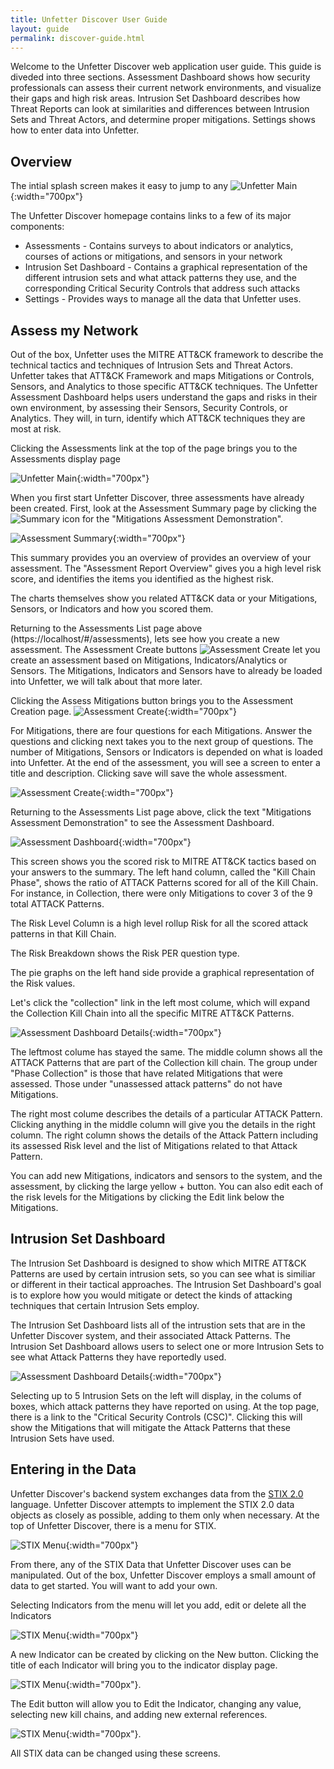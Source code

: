 ```yaml
---
title: Unfetter Discover User Guide
layout: guide
permalink: discover-guide.html
---
```


Welcome to the Unfetter Discover web application user guide. This guide is diveded into three sections.  Assessment Dashboard shows how security professionals can assess their current network environments, and visualize their gaps and high risk areas.  Intrusion Set Dashboard describes how Threat Reports can look at similarities and differences between Intrusion Sets and Threat Actors, and determine proper mitigations.  Settings shows how to enter data into Unfetter.

## Overview
The intial splash screen makes it easy to jump to any 
![Unfetter Main](images/main-screen.png){:width="700px"}

The Unfetter Discover homepage contains links to a few of its major components:
* Assessments - Contains surveys to about indicators or analytics, courses of actions or mitigations, and sensors in your network
* Intrusion Set Dashboard - Contains a graphical representation of the different intrusion sets and what attack patterns they use, and the corresponding Critical Security Controls that address such attacks
* Settings - Provides ways to manage all the data that Unfetter uses.

## Assess my Network
Out of the box, Unfetter uses the MITRE ATT&CK framework to describe the technical tactics and techniques of Intrusion Sets and Threat Actors.  Unfetter takes that ATT&CK Framework and maps Mitigations or Controls, Sensors, and Analytics to those specific ATT&CK techniques.  The Unfetter Assessment Dashboard helps users understand the gaps and risks in their own environment, by assessing their Sensors, Security Controls, or Analytics.  They will, in turn, identify which ATT&CK techniques they are most at risk.


Clicking the Assessments link at the top of the page brings you to the Assessments display page

![Unfetter Main](images/assessments.png){:width="700px"}

When you first start Unfetter Discover, three assessments have already been created.  First, look at the Assessment Summary page by clicking the ![Summary](images/assessment-summary-icon.png) icon for the "Mitigations Assessment Demonstration".

![Assessment Summary](images/assessment-summary.png){:width="700px"}

This summary provides you an overview of provides an overview of your assessment.  The "Assessment Report Overview" gives you a high level risk score, and identifies the items you identified as the highest risk.

The charts themselves show you related ATT&CK data or your Mitigations, Sensors, or Indicators and how you scored them.  

Returning to the Assessments List page above (https://localhost/#/assessments), lets see how you create a new assessment.  The Assessment Create buttons ![Assessment Create](images/assessment-create-buttons.png) let you create an assessment based on Mitigations, Indicators/Analytics or Sensors.  The Mitigations, Indicators and Sensors have to already be loaded into Unfetter, we will talk about that more later.

Clicking the Assess Mitigations button brings you to the Assessment Creation page.
![Assessment Create](images/assessment-create.png){:width="700px"}

For Mitigations, there are four questions for each Mitigations.  Answer the questions and clicking next takes you to the next group of questions.  The number of Mitigations, Sensors or Indicators is depended on what is loaded into Unfetter.  At the end of the assessment, you will see a screen to enter a title and description.  Clicking save will save the whole assessment.

![Assessment Create](images/assessment-create-finish.png){:width="700px"}


Returning to the Assessments List page above, click the text "Mitigations Assessment Demonstration" to see the Assessment Dashboard.

![Assessment Dashboard](images/assessment-dashboard-overview.png){:width="700px"}

This screen shows you the scored risk to MITRE ATT&CK tactics based on your answers to the summary.  The left hand column, called the "Kill Chain Phase", shows the ratio of ATTACK Patterns scored for all of the Kill Chain.  For instance, in Collection, there were only Mitigations to cover 3 of the 9 total ATTACK Patterns.  

The Risk Level Column is a high level rollup Risk for all the scored attack patterns in that Kill Chain.

The Risk Breakdown shows the Risk PER question type.

The pie graphs on the left hand side provide a graphical representation of the Risk values.

Let's click the "collection" link in the left most colume, which will expand the Collection Kill Chain into all the specific MITRE ATT&CK Patterns.

![Assessment Dashboard Details](images/assessment-dashboard-detail.png){:width="700px"}

The leftmost colume has stayed the same.  The middle column shows all the ATTACK Patterns that are part of the Collection kill chain.  The group under "Phase Collection" is those that have related Mitigations that were assessed.  Those under "unassessed attack patterns" do not have Mitigations.

The right most colume describes the details of a particular ATTACK Pattern.  Clicking anything in the middle column will give you the details in the right column. The right column shows the details of the Attack Pattern including its assessed Risk level and the list of Mitigations related to that Attack Pattern. 

You can add new Mitigations, indicators and sensors to the system, and the assessment, by clicking the large yellow + button.  You can also edit each of the risk levels for the Mitigations by clicking the Edit link below the Mitigations.

## Intrusion Set Dashboard
The Intrusion Set Dashboard is designed to show which MITRE ATT&CK Patterns are used by certain intrusion sets, so you can see what is similiar or different in their tactical approaches.  The Intrusion Set Dashboard's goal is to explore how you would mitigate or detect the kinds of attacking techniques that certain Intrusion Sets employ.

The Intrusion Set Dashboard lists all of the intrustion sets that are in the Unfetter Discover system, and their associated Attack Patterns.  The Intrusion Set Dashboard allows users to select one or more Intrusion Sets to see what Attack Patterns they have reportedly used.  

![Assessment Dashboard Details](images/intrusion-set-dashboard.png){:width="700px"}

Selecting up to 5 Intrusion Sets on the left will display, in the colums of boxes, which attack patterns they have reported on using.  At the top page, there is a link to the "Critical Security Controls (CSC)".  Clicking this will show the Mitigations that will mitigate the Attack Patterns that these Intrusion Sets have used.

## Entering in the Data
Unfetter Discover's backend system exchanges data from the [STIX 2.0](https://oasis-open.github.io/cti-documentation/) language.  Unfetter Discover attempts to implement the STIX 2.0 data objects as closely as possible, adding to them only when necessary.  At the top of Unfetter Discover, there is a menu for STIX.

![STIX Menu](images/stix-menu.png){:width="700px"}

From there, any of the STIX Data that Unfetter Discover uses can be manipulated.  Out of the box, Unfetter Discover employs a small amount of data to get started.  You will want to add your own.

Selecting Indicators from the menu will let you add, edit or delete all the Indicators

![STIX Menu](images/indicator-list.png){:width="700px"}

A new Indicator can be created by clicking on the New button.  Clicking the title of each Indicator will bring you to the indicator display page.

![STIX Menu](images/indicator-display.png){:width="700px"}.

The Edit button will allow you to Edit the Indicator, changing any value, selecting new kill chains, and adding new external references.

![STIX Menu](images/indicator-edit.png){:width="700px"}.

All STIX data can be changed using these screens.

